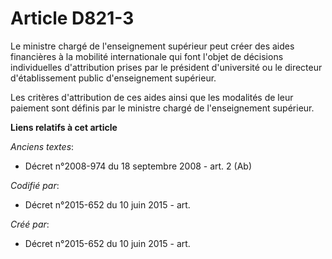 # Article D821-3

Le ministre chargé de l'enseignement supérieur peut créer des aides financières à la mobilité internationale qui font l'objet
de décisions individuelles d'attribution prises par le président d'université ou le directeur d'établissement public
d'enseignement supérieur.

Les critères d'attribution de ces aides ainsi que les modalités de leur paiement sont définis par le ministre chargé de
l'enseignement supérieur.

**Liens relatifs à cet article**

_Anciens textes_:

  - Décret n°2008-974 du 18 septembre 2008 - art. 2 (Ab)

_Codifié par_:

  - Décret n°2015-652 du 10 juin 2015 - art.

_Créé par_:

  - Décret n°2015-652 du 10 juin 2015 - art.
